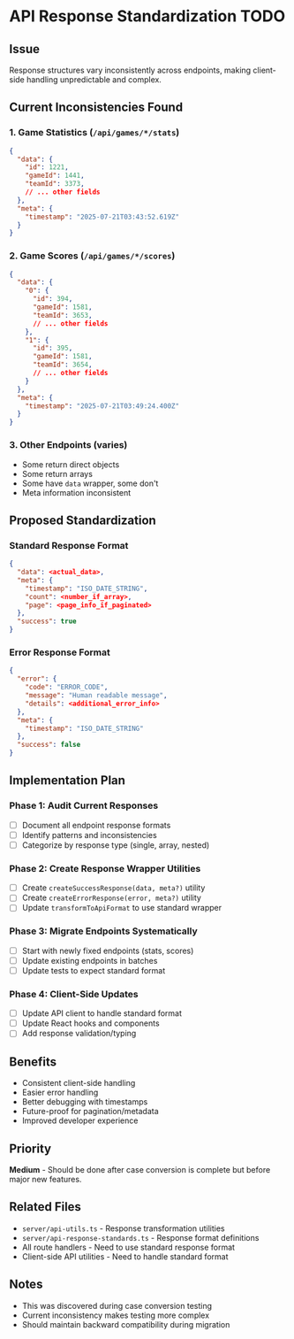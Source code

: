 # API Response Standardization TODO

## Issue
Response structures vary inconsistently across endpoints, making client-side handling unpredictable and complex.

## Current Inconsistencies Found

### 1. Game Statistics (`/api/games/*/stats`)
```json
{
  "data": {
    "id": 1221,
    "gameId": 1441,
    "teamId": 3373,
    // ... other fields
  },
  "meta": {
    "timestamp": "2025-07-21T03:43:52.619Z"
  }
}
```

### 2. Game Scores (`/api/games/*/scores`)
```json
{
  "data": {
    "0": {
      "id": 394,
      "gameId": 1581,
      "teamId": 3653,
      // ... other fields
    },
    "1": {
      "id": 395,
      "gameId": 1581,
      "teamId": 3654,
      // ... other fields
    }
  },
  "meta": {
    "timestamp": "2025-07-21T03:49:24.400Z"
  }
}
```

### 3. Other Endpoints (varies)
- Some return direct objects
- Some return arrays
- Some have `data` wrapper, some don't
- Meta information inconsistent

## Proposed Standardization

### Standard Response Format
```json
{
  "data": <actual_data>,
  "meta": {
    "timestamp": "ISO_DATE_STRING",
    "count": <number_if_array>,
    "page": <page_info_if_paginated>
  },
  "success": true
}
```

### Error Response Format
```json
{
  "error": {
    "code": "ERROR_CODE",
    "message": "Human readable message",
    "details": <additional_error_info>
  },
  "meta": {
    "timestamp": "ISO_DATE_STRING"
  },
  "success": false
}
```

## Implementation Plan

### Phase 1: Audit Current Responses
- [ ] Document all endpoint response formats
- [ ] Identify patterns and inconsistencies
- [ ] Categorize by response type (single, array, nested)

### Phase 2: Create Response Wrapper Utilities
- [ ] Create `createSuccessResponse(data, meta?)` utility
- [ ] Create `createErrorResponse(error, meta?)` utility
- [ ] Update `transformToApiFormat` to use standard wrapper

### Phase 3: Migrate Endpoints Systematically
- [ ] Start with newly fixed endpoints (stats, scores)
- [ ] Update existing endpoints in batches
- [ ] Update tests to expect standard format

### Phase 4: Client-Side Updates
- [ ] Update API client to handle standard format
- [ ] Update React hooks and components
- [ ] Add response validation/typing

## Benefits
- Consistent client-side handling
- Easier error handling
- Better debugging with timestamps
- Future-proof for pagination/metadata
- Improved developer experience

## Priority
**Medium** - Should be done after case conversion is complete but before major new features.

## Related Files
- `server/api-utils.ts` - Response transformation utilities
- `server/api-response-standards.ts` - Response format definitions
- All route handlers - Need to use standard response format
- Client-side API utilities - Need to handle standard format

## Notes
- This was discovered during case conversion testing
- Current inconsistency makes testing more complex
- Should maintain backward compatibility during migration